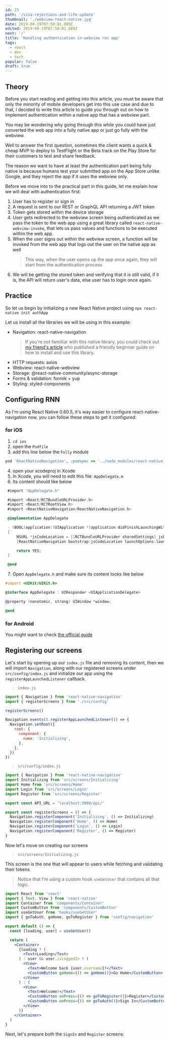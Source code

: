 ```yaml
---
id: 23
path: '/visa-rejections-and-life-update'
thumbnail: './webview-react-native.jpg'
date: 2019-09-19T07:50:01.889Z
edited: 2019-09-19T07:50:01.889Z
next: '/'
title: 'Handling authentication in-webview rnn app'
tags:
  - react
  - dev
  - tech
popular: false
draft: true
---
```


## Theory

Before you start reading and getting into this article, you must be aware that only the minority of mobile developers get into this use case and due to that, I decided to write this article to guide you through out on how to implement authentication within a native app that has a webview part.

You may be wondering why going through this while you could have just converted the web app into a fully native app or just go fully with the webview.

Well to answer the first question, sometimes the client wants a quick & cheap MVP to deploy to TestFlight or the Beta track on the Play Store for their customers to test and share feedback.

The reason we want to have at least the authentication part being fully native is because humans test your submitted app on the App Store unlike Google, and they reject the app if it uses the webview only.

Before we move into to the practical part in this guide, let me explain how we will deal with authentication first:

1. User has to register or sign in
2. A request is sent to our REST or GraphQL API returning a JWT token
3. Token gets stored within the device storage
4. User gets redirected to the webview screen being authenticated as we pass the token to the web app using a great library called `react-native-webview-invoke`, that lets us pass values and functions to be executed within the web app.
5. When the user signs out within the webview screen, a function will be invoked from the web app that logs out the user on the native app as well
   > This way, when the user opens up the app once again, they will start from the authentication process
6. We will be getting the stored token and verifying that it is still valid, if it is, the API will return user's data, else user has to login once again.

## Practice

So let us begin by initializing a new React Native project using `npx react-native init authApp`

Let us install all the libraries we will be using in this example:

- Navigation: react-native-navigation
  > If you're not familliar with this native library, you could check out [my friend's article](https://www.obytes.com/blog/2019/intro-to-react-native-navigation/) who published a friendly beginner guide on how to install and use this library.
- HTTP requests: axios
- Webview: react-native-webview
- Storage: @react-native-community/async-storage
- Forms & validation: formik + yup
- Styling: styled-components

## Configuring RNN

As I'm using React Native 0.60.5, it's way easier to configure react-native-navigation now, you can follow these steps to get it configured:

### for iOS

1. `cd ios`
2. open the `Podfile`
3. add this line below the `Folly` module

```ruby
pod 'ReactNativeNavigation', :podspec => '../node_modules/react-native-navigation/ReactNativeNavigation.podspec'
```

4. open your xcodeproj in Xcode
5. In Xcode, you will need to edit this file: `AppDelegate.m`
6. Its content should like below

```objective-c
 #import "AppDelegate.h"

 #import <React/RCTBundleURLProvider.h>
 #import <React/RCTRootView.h>
 #import <ReactNativeNavigation/ReactNativeNavigation.h>

 @implementation AppDelegate

 - (BOOL)application:(UIApplication *)application didFinishLaunchingWithOptions:(NSDictionary *)launchOptions
 {
     NSURL *jsCodeLocation = [[RCTBundleURLProvider sharedSettings] jsBundleURLForBundleRoot:@"index" fallbackResource:nil];
     [ReactNativeNavigation bootstrap:jsCodeLocation launchOptions:launchOptions];

     return YES;
 }

 @end
```

7. Open `AppDelegate.h` and make sure its content looks like below

```objective-c
#import <UIKit/UIKit.h>

@interface AppDelegate : UIResponder <UIApplicationDelegate>

@property (nonatomic, strong) UIWindow *window;

@end
```

### for Android

You might want to check [the official guide](https://wix.github.io/react-native-navigation/#/docs/Installing?id=android)

## Registering our screens

Let's start by opening up our `index.js` file and removing its content, then we will import `Navigation`, along with our registered screens under `src/config/index.js` and initialize our app using the `registerAppLaunchedListener` callback.

> `index.js`

```jsx
import { Navigation } from 'react-native-navigation'
import { registerScreens } from './src/config'

registerScreens()

Navigation.events().registerAppLaunchedListener(() => {
  Navigation.setRoot({
    root: {
      component: {
        name: 'Initializing',
      },
    },
  })
})
```

> `src/config/index.js`

```jsx
import { Navigation } from 'react-native-navigation'
import Initializing from 'src/screens/Initializing'
import Home from 'src/screens/Home'
import Login from 'src/screens/Login'
import Register from 'src/screens/Register'

export const API_URL = 'localhost:5000/api/'

export const registerScreens = () => {
  Navigation.registerComponent('Initializing', () => Initializing)
  Navigation.registerComponent('Home', () => Home)
  Navigation.registerComponent('Login', () => Login)
  Navigation.registerComponent('Register', () => Register)
}
```

Now let's move on creating our screens

> `src/screens/Initializing.js`

This screen is the one that will appear to users while fetching and validating their tokens

> Notice that I'm using a custom hook `useGetUser` that contains all that logic.

```jsx
import React from 'react'
import { Text, View } from 'react-native'
import Container from 'components/Container'
import CustomButton from 'components/CustomButton'
import useGetUser from 'hooks/useGetUser'
import { goToAuth, goHome, goToRegister } from 'config/navigation'

export default () => {
  const [loading, user] = useGetUser()

  return (
    <Container>
      {loading ? (
        <Text>Loading</Text>
      ) : user && user.isLoggedIn ? (
        <View>
          <Text>Welcome back {user.username}!</Text>
          <CustomButton goHome={() => goHome()}>Go Home</CustomButton>
        </View>
      ) : (
        <View>
          <Text>Welcome!</Text>
          <CustomButton onPress={() => goToRegister()}>Register</CustomButton>
          <CustomButton onPress={() => goToAuth()}>Sign In</CustomButton>
        </View>
      )}
    </Container>
  )
}
```

Next, let's prepare both the `SignIn` and `Register` screens:

```jsx
```
